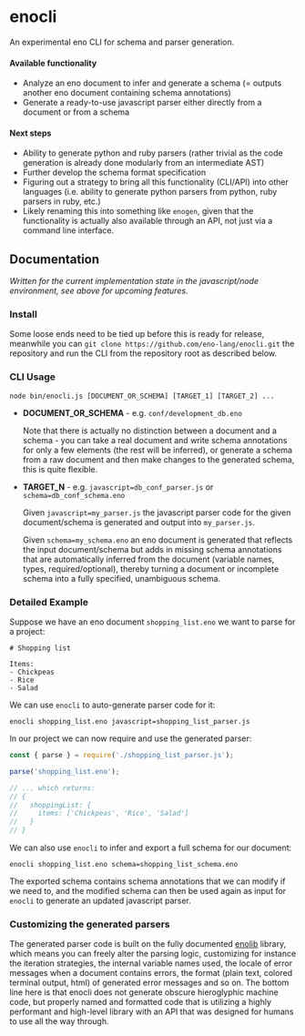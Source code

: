 # enocli

An experimental eno CLI for schema and parser generation.

#### Available functionality
- Analyze an eno document to infer and generate a schema (= outputs another eno document containing schema annotations)
- Generate a ready-to-use javascript parser either directly from a document or from a schema

#### Next steps
- Ability to generate python and ruby parsers (rather trivial as the code generation is already done modularly from an intermediate AST)
- Further develop the schema format specification
- Figuring out a strategy to bring all this functionality (CLI/API) into other languages (i.e. ability to generate python parsers from python, ruby parsers in ruby, etc.)
- Likely renaming this into something like `enogen`, given that the functionality is actually also available through
an API, not just via a command line interface.

## Documentation

*Written for the current implementation state in the javascript/node environment, see above for upcoming features.*

### Install

Some loose ends need to be tied up before this is ready for release, meanwhile you can `git clone https://github.com/eno-lang/enocli.git` the repository and run the CLI from the repository root as described below.

### CLI Usage

```
node bin/enocli.js [DOCUMENT_OR_SCHEMA] [TARGET_1] [TARGET_2] ...
```

- **DOCUMENT_OR_SCHEMA** - e.g. `conf/development_db.eno`

  Note that there is actually no distinction between a document and a schema - you can take a real document and write schema annotations for only a few elements (the rest will be inferred), or generate a schema from a raw document and then make changes to the generated schema, this is quite flexible.

- **TARGET_N** - e.g. `javascript=db_conf_parser.js` or `schema=db_conf_schema.eno`

  Given `javascript=my_parser.js` the javascript parser code for the given document/schema is generated and output into `my_parser.js`.

  Given `schema=my_schema.eno` an eno document is generated that reflects the input document/schema but adds in missing schema annotations that are automatically inferred from the document (variable names, types, required/optional), thereby turning a document or incomplete schema into a fully specified, unambiguous schema.

### Detailed Example

Suppose we have an eno document `shopping_list.eno` we want to parse for a project:

```eno
# Shopping list

Items:
- Chickpeas
- Rice
- Salad
```

We can use `enocli` to auto-generate parser code for it:

```
enocli shopping_list.eno javascript=shopping_list_parser.js
```

In our project we can now require and use the generated parser:

```javascript
const { parse } = require('./shopping_list_parser.js');

parse('shopping_list.eno');

// ... which returns:
// {
//   shoppingList: {
//     items: ['Chickpeas', 'Rice', 'Salad']
//   }
// }
```

We can also use `enocli` to infer and export a full schema for our document:

```
enocli shopping_list.eno schema=shopping_list_schema.eno
```

The exported schema contains schema annotations that we can modify if we need to, and the modified schema can then be used again as input for `enocli` to generate an updated javascript parser.

### Customizing the generated parsers

The generated parser code is built on the fully documented [enolib](https://eno-lang.org/enolib/) library, which means you can freely alter the parsing logic, customizing for instance the iteration strategies, the internal variable names used, the locale of error messages when a document contains errors, the format (plain text, colored terminal output, html) of generated error messages and so on. The bottom line here is that enocli does not generate obscure hieroglyphic machine code, but properly named and formatted code that is utilizing a highly performant and high-level library with an API that was designed for humans to use all the way through.
